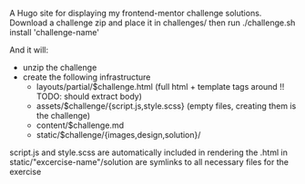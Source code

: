A Hugo site for displaying my frontend-mentor challenge solutions.
Download a challenge zip and place it in challenges/ then run ./challenge.sh install 'challenge-name'

And it will:
- unzip the challenge
- create the following infrastructure
  - layouts/partial/$challenge.html (full html + template tags around !! TODO: should extract body)
  - assets/$challenge/{script.js,style.scss} (empty files, creating them is the challenge)
  - content/$challenge.md 
  - static/$challenge/{images,design,solution}/

script.js and style.scss are automatically included in rendering the .html
in static/"excercise-name"/solution are symlinks to all necessary files for the exercise
